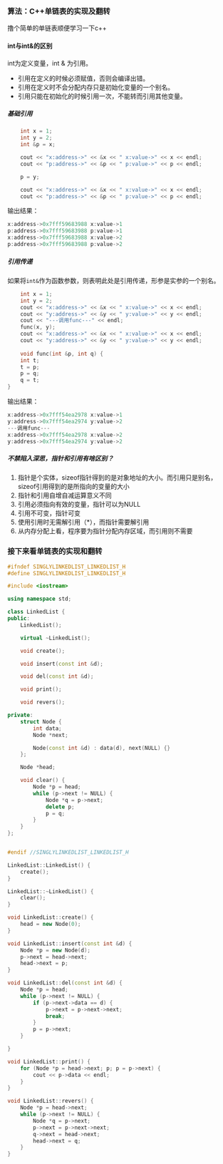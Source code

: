 ### 算法：C++单链表的实现及翻转

撸个简单的单链表顺便学习一下c++

#### int与int&的区别

int为定义变量，int & 为引用。

- 引用在定义的时候必须赋值，否则会编译出错。
- 引用在定义时不会分配内存只是初始化变量的一个别名。
- 引用只能在初始化的时候引用一次，不能转而引用其他变量。

##### 基础引用

```c++
    int x = 1;
    int y = 2;
    int &p = x;

    cout << "x:address->" << &x << " x:value->" << x << endl;
    cout << "p:address->" << &p << " p:value->" << p << endl;

    p = y;

    cout << "x:address->" << &x << " x:value->" << x << endl;
    cout << "p:address->" << &p << " p:value->" << p << endl;
```

输出结果：

```c++
x:address->0x7fff59683988 x:value->1
p:address->0x7fff59683988 p:value->1
x:address->0x7fff59683988 x:value->2
p:address->0x7fff59683988 p:value->2
```



##### 引用传递

如果将`int&`作为函数参数，则表明此处是引用传递，形参是实参的一个别名。

```c++
    int x = 1;
    int y = 2;
    cout << "x:address->" << &x << " x:value->" << x << endl;
    cout << "y:address->" << &y << " y:value->" << y << endl;
    cout << "---调用func---" << endl;
    func(x, y);
    cout << "x:address->" << &x << " x:value->" << x << endl;
    cout << "y:address->" << &y << " y:value->" << y << endl;
    
    void func(int &p, int q) {
    int t;
    t = p;
    p = q;
    q = t;
}
```

输出结果：

```c++
x:address->0x7fff54ea2978 x:value->1
y:address->0x7fff54ea2974 y:value->2
---调用func---
x:address->0x7fff54ea2978 x:value->2
y:address->0x7fff54ea2974 y:value->2
```



##### 不禁陷入深思，指针和引用有啥区别？

1. 指针是个实体，sizeof指针得到的是对象地址的大小。而引用只是别名，sizeof引用得到的是所指向的变量的大小
2. 指针和引用自增自减运算意义不同
3. 引用必须指向有效的变量，指针可以为NULL
4. 引用不可变，指针可变
5. 使用引用时无需解引用（*），而指针需要解引用
6. 从内存分配上看，程序要为指针分配内存区域，而引用则不需要



### 接下来看单链表的实现和翻转



```c++
#ifndef SINGLYLINKEDLIST_LINKEDLIST_H
#define SINGLYLINKEDLIST_LINKEDLIST_H

#include <iostream>

using namespace std;

class LinkedList {
public:
    LinkedList();

    virtual ~LinkedList();

    void create();

    void insert(const int &d);

    void del(const int &d);

    void print();

    void revers();

private:
    struct Node {
        int data;
        Node *next;

        Node(const int &d) : data(d), next(NULL) {}
    };

    Node *head;

    void clear() {
        Node *p = head;
        while (p->next != NULL) {
            Node *q = p->next;
            delete p;
            p = q;
        }
    }
};


#endif //SINGLYLINKEDLIST_LINKEDLIST_H
```



```c++
LinkedList::LinkedList() {
    create();
}

LinkedList::~LinkedList() {
    clear();
}

void LinkedList::create() {
    head = new Node(0);
}

void LinkedList::insert(const int &d) {
    Node *p = new Node(d);
    p->next = head->next;
    head->next = p;
}

void LinkedList::del(const int &d) {
    Node *p = head;
    while (p->next != NULL) {
        if (p->next->data == d) {
            p->next = p->next->next;
            break;
        }
        p = p->next;
    }

}

void LinkedList::print() {
    for (Node *p = head->next; p; p = p->next) {
        cout << p->data << endl;
    }
}

void LinkedList::revers() {
    Node *p = head->next;
    while (p->next != NULL) {
        Node *q = p->next;
        p->next = p->next->next;
        q->next = head->next;
        head->next = q;
    }
}
```



